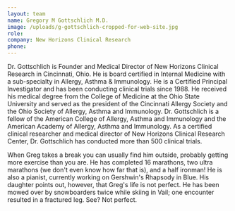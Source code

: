 ```yaml
---
layout: team
name: Gregory M Gottschlich M.D.
image: /uploads/g-gottschlich-cropped-for-web-site.jpg
role:
company: New Horizons Clinical Research
phone:
---
```


Dr. Gottschlich is Founder and Medical Director of New Horizons Clinical Research in Cincinnati, Ohio. He is board certified in Internal Medicine with a sub-specialty in Allergy, Asthma & Immunology. He is a Certified Principal Investigator and has been conducting clinical trials since 1988. He received his medical degree from the College of Medicine at the Ohio State University and served as the president of the Cincinnati Allergy Society and the Ohio Society of Allergy, Asthma and Immunology. Dr. Gottschlich is a fellow of the American College of Allergy, Asthma and Immunology and the American Academy of Allergy, Asthma and Immunology. As a certified clinical researcher and medical director of New Horizons Clinical Research Center, Dr. Gottschlich has conducted more than 500 clinical trials.

When Greg takes a break you can usually find him outside, probably getting more exercise than you are. He has completed 16 marathons, two ultra marathons (we don't even know how far that is), and a half ironman\! He is also a pianist, currently working on Gershwin's Rhapsody in Blue. His daughter points out, however, that Greg's life is not perfect. He has been mowed over by snowboarders twice while skiing in Vail; one encounter resulted in a fractured leg. See? Not perfect.